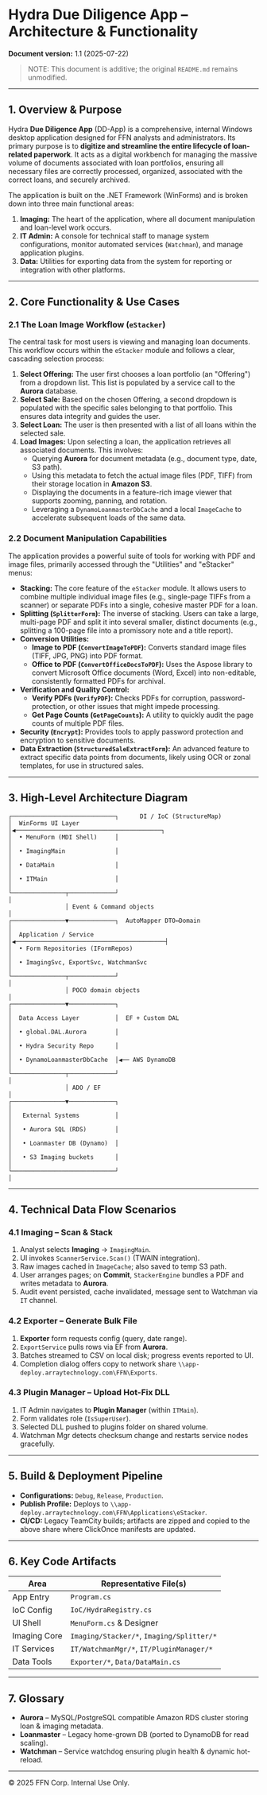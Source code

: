 # Hydra Due Diligence App – Architecture & Functionality

**Document version:** 1.1 (2025-07-22)

> NOTE: This document is additive; the original `README.md` remains unmodified.

---

## 1. Overview & Purpose

Hydra **Due Diligence App** (DD-App) is a comprehensive, internal Windows desktop application designed for FFN analysts and administrators. Its primary purpose is to **digitize and streamline the entire lifecycle of loan-related paperwork**. It acts as a digital workbench for managing the massive volume of documents associated with loan portfolios, ensuring all necessary files are correctly processed, organized, associated with the correct loans, and securely archived.

The application is built on the .NET Framework (WinForms) and is broken down into three main functional areas:

1.  **Imaging:** The heart of the application, where all document manipulation and loan-level work occurs.
2.  **IT Admin:** A console for technical staff to manage system configurations, monitor automated services (`Watchman`), and manage application plugins.
3.  **Data:** Utilities for exporting data from the system for reporting or integration with other platforms.

---

## 2. Core Functionality & Use Cases

### 2.1 The Loan Image Workflow (`eStacker`)

The central task for most users is viewing and managing loan documents. This workflow occurs within the `eStacker` module and follows a clear, cascading selection process:

1.  **Select Offering:** The user first chooses a loan portfolio (an "Offering") from a dropdown list. This list is populated by a service call to the **Aurora** database.
2.  **Select Sale:** Based on the chosen Offering, a second dropdown is populated with the specific sales belonging to that portfolio. This ensures data integrity and guides the user.
3.  **Select Loan:** The user is then presented with a list of all loans within the selected sale. 
4.  **Load Images:** Upon selecting a loan, the application retrieves all associated documents. This involves:
    *   Querying **Aurora** for document metadata (e.g., document type, date, S3 path).
    *   Using this metadata to fetch the actual image files (PDF, TIFF) from their storage location in **Amazon S3**.
    *   Displaying the documents in a feature-rich image viewer that supports zooming, panning, and rotation.
    *   Leveraging a `DynamoLoanmasterDbCache` and a local `ImageCache` to accelerate subsequent loads of the same data.

### 2.2 Document Manipulation Capabilities

The application provides a powerful suite of tools for working with PDF and image files, primarily accessed through the "Utilities" and "eStacker" menus:

*   **Stacking:** The core feature of the `eStacker` module. It allows users to combine multiple individual image files (e.g., single-page TIFFs from a scanner) or separate PDFs into a single, cohesive master PDF for a loan.
*   **Splitting (`SplitterForm`):** The inverse of stacking. Users can take a large, multi-page PDF and split it into several smaller, distinct documents (e.g., splitting a 100-page file into a promissory note and a title report).
*   **Conversion Utilities:**
    *   **Image to PDF (`ConvertImageToPDF`):** Converts standard image files (TIFF, JPG, PNG) into PDF format.
    *   **Office to PDF (`ConvertOfficeDocsToPDF`):** Uses the Aspose library to convert Microsoft Office documents (Word, Excel) into non-editable, consistently formatted PDFs for archival.
*   **Verification and Quality Control:**
    *   **Verify PDFs (`VerifyPDF`):** Checks PDFs for corruption, password-protection, or other issues that might impede processing.
    *   **Get Page Counts (`GetPageCounts`):** A utility to quickly audit the page counts of multiple PDF files.
*   **Security (`Encrypt`):** Provides tools to apply password protection and encryption to sensitive documents.
*   **Data Extraction (`StructuredSaleExtractForm`):** An advanced feature to extract specific data points from documents, likely using OCR or zonal templates, for use in structured sales.

---

## 3. High-Level Architecture Diagram

```
┌─────────────────────────────┐      DI / IoC (StructureMap)
│  WinForms UI Layer          │◀─────────────────────────────────────────┐
│  • MenuForm (MDI Shell)     │                                          │
│  • ImagingMain              │                                          │
│  • DataMain                 │                                          │
│  • ITMain                   │                                          │
└───────────────┬─────────────┘                                          │
                │ Event & Command objects                                │
┌───────────────▼─────────────┐  AutoMapper DTO↔Domain                   │
│  Application / Service      │◀──────────────────────────────────────────┤
│  • Form Repositories (IFormRepos)                                      │
│  • ImagingSvc, ExportSvc, WatchmanSvc                                  │
└───────────────┬─────────────┘                                          │
                │ POCO domain objects                                    │
┌───────────────▼─────────────┐                                          │
│  Data Access Layer          │  EF + Custom DAL                         │
│  • global.DAL.Aurora        │                                          │
│  • Hydra Security Repo      │                                          │
│  • DynamoLoanmasterDbCache  │◀── AWS DynamoDB                          │
└───────────────┬─────────────┘                                          │
                │ ADO / EF                                              │
┌───────────────▼─────────────┐                                          │
│   External Systems          │                                          │
│   • Aurora SQL (RDS)        │                                          │
│   • Loanmaster DB (Dynamo)  │                                          │
│   • S3 Imaging buckets      │                                          │
└─────────────────────────────┘                                          │
```

---

## 4. Technical Data Flow Scenarios

### 4.1 Imaging – Scan & Stack
1.  Analyst selects **Imaging** → `ImagingMain`.
2.  UI invokes `ScannerService.Scan()` (TWAIN integration).
3.  Raw images cached in `ImageCache`; also saved to temp S3 path.
4.  User arranges pages; on **Commit**, `StackerEngine` bundles a PDF and writes metadata to **Aurora**.
5.  Audit event persisted, cache invalidated, message sent to Watchman via `IT` channel.

### 4.2 Exporter – Generate Bulk File
1.  **Exporter** form requests config (query, date range).
2.  `ExportService` pulls rows via EF from **Aurora**.
3.  Batches streamed to CSV on local disk; progress events reported to UI.
4.  Completion dialog offers copy to network share `\\app-deploy.arraytechnology.com\FFN\Exports`.

### 4.3 Plugin Manager – Upload Hot-Fix DLL
1.  IT Admin navigates to **Plugin Manager** (within `ITMain`).
2.  Form validates role (`IsSuperUser`).
3.  Selected DLL pushed to plugins folder on shared volume.
4.  Watchman Mgr detects checksum change and restarts service nodes gracefully.

---

## 5. Build & Deployment Pipeline

*   **Configurations:** `Debug`, `Release`, `Production`.
*   **Publish Profile:** Deploys to `\\app-deploy.arraytechnology.com\FFN\Applications\eStacker`.
*   **CI/CD:** Legacy TeamCity builds; artifacts are zipped and copied to the above share where ClickOnce manifests are updated.

---

## 6. Key Code Artifacts

| Area          | Representative File(s)                                    |
|---------------|-----------------------------------------------------------|
| App Entry     | `Program.cs`                                              |
| IoC Config    | `IoC/HydraRegistry.cs`                                    |
| UI Shell      | `MenuForm.cs` & Designer                                  |
| Imaging Core  | `Imaging/Stacker/*`, `Imaging/Splitter/*`                 |
| IT Services   | `IT/WatchmanMgr/*`, `IT/PluginManager/*`                  |
| Data Tools    | `Exporter/*`, `Data/DataMain.cs`                          |

---

## 7. Glossary

*   **Aurora** – MySQL/PostgreSQL compatible Amazon RDS cluster storing loan & imaging metadata.
*   **Loanmaster** – Legacy home-grown DB (ported to DynamoDB for read scaling).
*   **Watchman** – Service watchdog ensuring plugin health & dynamic hot-reload.

---

© 2025 FFN Corp. Internal Use Only.
